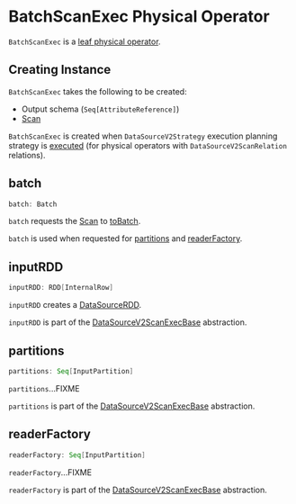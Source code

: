 # BatchScanExec Physical Operator

`BatchScanExec` is a [leaf physical operator](DataSourceV2ScanExecBase.md).

## Creating Instance

`BatchScanExec` takes the following to be created:

* <span id="output"> Output schema (`Seq[AttributeReference]`)
* <span id="scan"> [Scan](../connector/Scan.md)

`BatchScanExec` is created when `DataSourceV2Strategy` execution planning strategy is [executed](../execution-planning-strategies/DataSourceV2Strategy.md#apply) (for physical operators with `DataSourceV2ScanRelation` relations).

## <span id="batch"> batch

```scala
batch: Batch
```

`batch` requests the [Scan](#scan) to [toBatch](../connector/Scan.md#toBatch).

`batch` is used when requested for [partitions](#partitions) and [readerFactory](#readerFactory).

## <span id="inputRDD"> inputRDD

```scala
inputRDD: RDD[InternalRow]
```

`inputRDD` creates a [DataSourceRDD](../DataSourceRDD.md).

`inputRDD` is part of the [DataSourceV2ScanExecBase](DataSourceV2ScanExecBase.md#inputRDD) abstraction.

## <span id="partitions"> partitions

```scala
partitions: Seq[InputPartition]
```

`partitions`...FIXME

`partitions` is part of the [DataSourceV2ScanExecBase](DataSourceV2ScanExecBase.md#partitions) abstraction.

## <span id="readerFactory"> readerFactory

```scala
readerFactory: Seq[InputPartition]
```

`readerFactory`...FIXME

`readerFactory` is part of the [DataSourceV2ScanExecBase](DataSourceV2ScanExecBase.md#readerFactory) abstraction.
